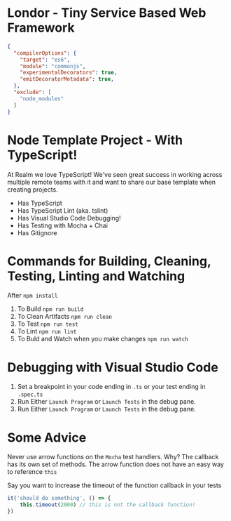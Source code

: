 
# Londor - Tiny Service Based Web Framework

```json
{
  "compilerOptions": {
    "target": "es6",
    "module": "commonjs",
    "experimentalDecorators": true,
    "emitDecoratorMetadata": true,
  },
  "exclude": [
    "node_modules"
  ]
}
```


# Node Template Project - With TypeScript!

At Realm we love TypeScript! We've seen great success in working across multiple remote teams with it and want to share our base template when creating projects. 

* Has TypeScript
* Has TypeScript Lint (aka. tslint)
* Has Visual Studio Code Debugging!
* Has Testing with Mocha + Chai
* Has Gitignore

# Commands for Building, Cleaning, Testing, Linting and Watching

After `npm install`

1. To Build `npm run build`
2. To Clean Artifacts `npm run clean`
3. To Test `npm run test`
4. To Lint `npm run lint`
5. To Buld and Watch when you make changes `npm run watch`

# Debugging with Visual Studio Code

1. Set a breakpoint in your code ending in `.ts` or your test ending in `.spec.ts`
2. Run Either `Launch Program` or `Launch Tests` in the debug pane. 
3. Run Either `Launch Program` or `Launch Tests` in the debug pane. 

# Some Advice

Never use arrow functions on the `Mocha` test handlers. Why? The callback has its own set of methods. The arrow function does not have an easy way to reference `this`

Say you want to increase the timeout of the function callback in your tests

```javascript
it('should do something', () => {
    this.timeout(2000) // this is not the callback function!
})
```